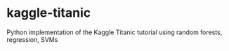 # kaggle-titanic
Python implementation of the Kaggle Titanic tutorial using random forests, regression, SVMs
